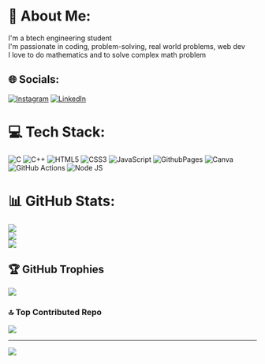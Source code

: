 # 💫 About Me:
I'm a btech engineering student <br>I'm passionate in coding, problem-solving, real world problems, web dev<br>I love to do mathematics and to solve complex math problem<br>


## 🌐 Socials:
[![Instagram](https://img.shields.io/badge/Instagram-%23E4405F.svg?logo=Instagram&logoColor=white)](https://instagram.com/raj_rd_001) [![LinkedIn](https://img.shields.io/badge/LinkedIn-%230077B5.svg?logo=linkedin&logoColor=white)](https://linkedin.com/in/rajdutta062005) 

# 💻 Tech Stack:
![C](https://img.shields.io/badge/c-%2300599C.svg?style=for-the-badge&logo=c&logoColor=white) ![C++](https://img.shields.io/badge/c++-%2300599C.svg?style=for-the-badge&logo=c%2B%2B&logoColor=white) ![HTML5](https://img.shields.io/badge/html5-%23E34F26.svg?style=for-the-badge&logo=html5&logoColor=white) ![CSS3](https://img.shields.io/badge/css3-%231572B6.svg?style=for-the-badge&logo=css3&logoColor=white) ![JavaScript](https://img.shields.io/badge/javascript-%23323330.svg?style=for-the-badge&logo=javascript&logoColor=%23F7DF1E) ![GithubPages](https://img.shields.io/badge/github%20pages-121013?style=for-the-badge&logo=github&logoColor=white) ![Canva](https://img.shields.io/badge/Canva-%2300C4CC.svg?style=for-the-badge&logo=Canva&logoColor=white) ![GitHub Actions](https://img.shields.io/badge/github%20actions-%232671E5.svg?style=for-the-badge&logo=githubactions&logoColor=white) 
![Node JS](https://img.shields.io/badge/node.js-6DA55F?style=for-the-badge&logo=node.js&logoColor=white)

# 📊 GitHub Stats:
![](https://github-readme-stats.vercel.app/api?username=dutta2005&theme=dark&hide_border=false&include_all_commits=false&count_private=false)<br/>
![](https://github-readme-streak-stats.herokuapp.com/?user=dutta2005&theme=dark&hide_border=false)<br/>
![](https://github-readme-stats.vercel.app/api/top-langs/?username=dutta2005&theme=dark&hide_border=false&include_all_commits=false&count_private=false&layout=compact)


## 🏆 GitHub Trophies
![](https://github-profile-trophy.vercel.app/?username=dutta2005&theme=radical&no-frame=false&no-bg=false&margin-w=4)

### 🔝 Top Contributed Repo
![](https://github-contributor-stats.vercel.app/api?username=dutta2005&limit=5&theme=dark&combine_all_yearly_contributions=true)

---
[![](https://visitcount.itsvg.in/api?id=dutta2005&icon=0&color=0)](https://visitcount.itsvg.in)

<!-- Proudly created with GPRM ( https://gprm.itsvg.in ) -->
